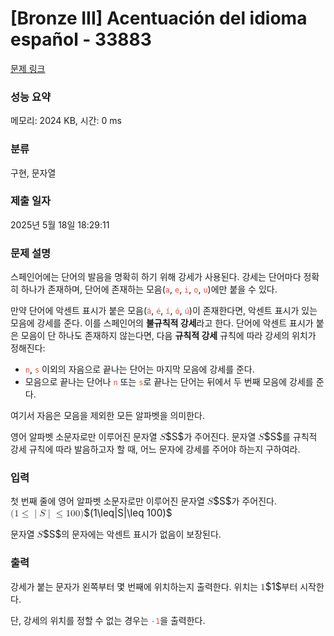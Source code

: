 # [Bronze III] Acentuación del idioma español - 33883 

[문제 링크](https://www.acmicpc.net/problem/33883) 

### 성능 요약

메모리: 2024 KB, 시간: 0 ms

### 분류

구현, 문자열

### 제출 일자

2025년 5월 18일 18:29:11

### 문제 설명

<p>스페인어에는 단어의 발음을 명확히 하기 위해 강세가 사용된다. 강세는 단어마다 정확히 하나가 존재하며, 단어에 존재하는 모음(<span style="color:#e74c3c;"><code>a</code></span>, <span style="color:#e74c3c;"><code>e</code></span>, <span style="color:#e74c3c;"><code>i</code></span>, <span style="color:#e74c3c;"><code>o</code></span>, <span style="color:#e74c3c;"><code>u</code></span>)에만 붙을 수 있다.</p>

<p>만약 단어에 악센트 표시가 붙은 모음(<span style="color:#e74c3c;"><code>á</code></span>, <span style="color:#e74c3c;"><code>é</code></span>, <span style="color:#e74c3c;"><code>í</code></span>, <span style="color:#e74c3c;"><code>ó</code></span>, <span style="color:#e74c3c;"><code>ú</code></span>)이 존재한다면, 악센트 표시가 있는 모음에 강세를 준다. 이를 스페인어의 <strong>불규칙적 강세</strong>라고 한다. 단어에 악센트 표시가 붙은 모음이 단 하나도 존재하지 않는다면, 다음 <strong>규칙적 강세</strong> 규칙에 따라 강세의 위치가 정해진다:</p>

<ul>
	<li><span style="color:#e74c3c"><code>n</code></span>, <span style="color:#e74c3c;"><code>s</code></span> 이외의 자음으로 끝나는 단어는 마지막 모음에 강세를 준다.</li>
	<li>모음으로 끝나는 단어나 <span style="color:#e74c3c"><code>n</code></span> 또는 <span style="color:#e74c3c;"><code>s</code></span>로 끝나는 단어는 뒤에서 두 번째 모음에 강세를 준다.</li>
</ul>

<p>여기서 자음은 모음을 제외한 모든 알파벳을 의미한다.</p>

<p>영어 알파벳 소문자로만 이루어진 문자열 <mjx-container class="MathJax" jax="CHTML" style="font-size: 109%; position: relative;"><mjx-math class="MJX-TEX" aria-hidden="true"><mjx-mi class="mjx-i"><mjx-c class="mjx-c1D446 TEX-I"></mjx-c></mjx-mi></mjx-math><mjx-assistive-mml unselectable="on" display="inline"><math xmlns="http://www.w3.org/1998/Math/MathML"><mi>S</mi></math></mjx-assistive-mml><span aria-hidden="true" class="no-mathjax mjx-copytext">$S$</span></mjx-container>가 주어진다. 문자열 <mjx-container class="MathJax" jax="CHTML" style="font-size: 109%; position: relative;"><mjx-math class="MJX-TEX" aria-hidden="true"><mjx-mi class="mjx-i"><mjx-c class="mjx-c1D446 TEX-I"></mjx-c></mjx-mi></mjx-math><mjx-assistive-mml unselectable="on" display="inline"><math xmlns="http://www.w3.org/1998/Math/MathML"><mi>S</mi></math></mjx-assistive-mml><span aria-hidden="true" class="no-mathjax mjx-copytext">$S$</span></mjx-container>를 규칙적 강세 규칙에 따라 발음하고자 할 때, 어느 문자에 강세를 주어야 하는지 구하여라.</p>

### 입력 

 <p>첫 번째 줄에 영어 알파벳 소문자로만 이루어진 문자열 <mjx-container class="MathJax" jax="CHTML" style="font-size: 109%; position: relative;"><mjx-math class="MJX-TEX" aria-hidden="true"><mjx-mi class="mjx-i"><mjx-c class="mjx-c1D446 TEX-I"></mjx-c></mjx-mi></mjx-math><mjx-assistive-mml unselectable="on" display="inline"><math xmlns="http://www.w3.org/1998/Math/MathML"><mi>S</mi></math></mjx-assistive-mml><span aria-hidden="true" class="no-mathjax mjx-copytext">$S$</span></mjx-container>가 주어진다. <mjx-container class="MathJax" jax="CHTML" style="font-size: 109%; position: relative;"><mjx-math class="MJX-TEX" aria-hidden="true"><mjx-mo class="mjx-n"><mjx-c class="mjx-c28"></mjx-c></mjx-mo><mjx-mn class="mjx-n"><mjx-c class="mjx-c31"></mjx-c></mjx-mn><mjx-mo class="mjx-n" space="4"><mjx-c class="mjx-c2264"></mjx-c></mjx-mo><mjx-texatom space="4" texclass="ORD"><mjx-mo class="mjx-n"><mjx-c class="mjx-c7C"></mjx-c></mjx-mo></mjx-texatom><mjx-mi class="mjx-i"><mjx-c class="mjx-c1D446 TEX-I"></mjx-c></mjx-mi><mjx-texatom texclass="ORD"><mjx-mo class="mjx-n"><mjx-c class="mjx-c7C"></mjx-c></mjx-mo></mjx-texatom><mjx-mo class="mjx-n" space="4"><mjx-c class="mjx-c2264"></mjx-c></mjx-mo><mjx-mn class="mjx-n" space="4"><mjx-c class="mjx-c31"></mjx-c><mjx-c class="mjx-c30"></mjx-c><mjx-c class="mjx-c30"></mjx-c></mjx-mn><mjx-mo class="mjx-n"><mjx-c class="mjx-c29"></mjx-c></mjx-mo></mjx-math><mjx-assistive-mml unselectable="on" display="inline"><math xmlns="http://www.w3.org/1998/Math/MathML"><mo stretchy="false">(</mo><mn>1</mn><mo>≤</mo><mrow data-mjx-texclass="ORD"><mo stretchy="false">|</mo></mrow><mi>S</mi><mrow data-mjx-texclass="ORD"><mo stretchy="false">|</mo></mrow><mo>≤</mo><mn>100</mn><mo stretchy="false">)</mo></math></mjx-assistive-mml><span aria-hidden="true" class="no-mathjax mjx-copytext">$(1\leq|S|\leq 100)$</span> </mjx-container></p>

<p>문자열 <mjx-container class="MathJax" jax="CHTML" style="font-size: 109%; position: relative;"><mjx-math class="MJX-TEX" aria-hidden="true"><mjx-mi class="mjx-i"><mjx-c class="mjx-c1D446 TEX-I"></mjx-c></mjx-mi></mjx-math><mjx-assistive-mml unselectable="on" display="inline"><math xmlns="http://www.w3.org/1998/Math/MathML"><mi>S</mi></math></mjx-assistive-mml><span aria-hidden="true" class="no-mathjax mjx-copytext">$S$</span></mjx-container>의 문자에는 악센트 표시가 없음이 보장된다.</p>

### 출력 

 <p>강세가 붙는 문자가 왼쪽부터 몇 번째에 위치하는지 출력한다. 위치는 <mjx-container class="MathJax" jax="CHTML" style="font-size: 109%; position: relative;"><mjx-math class="MJX-TEX" aria-hidden="true"><mjx-mn class="mjx-n"><mjx-c class="mjx-c31"></mjx-c></mjx-mn></mjx-math><mjx-assistive-mml unselectable="on" display="inline"><math xmlns="http://www.w3.org/1998/Math/MathML"><mn>1</mn></math></mjx-assistive-mml><span aria-hidden="true" class="no-mathjax mjx-copytext">$1$</span></mjx-container>부터 시작한다.</p>

<p>단, 강세의 위치를 정할 수 없는 경우는 <span style="color:#e74c3c;"><code>-1</code></span>을 출력한다.</p>


